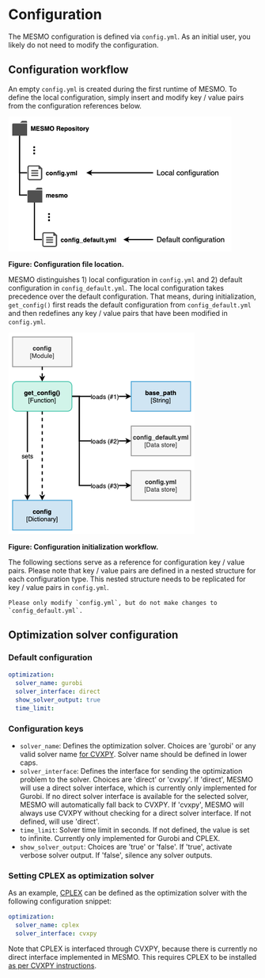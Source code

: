 # Configuration

The MESMO configuration is defined via `config.yml`. As an initial user, you likely do not need to modify the configuration.

## Configuration workflow

An empty `config.yml` is created during the first runtime of MESMO. To define the local configuration, simply insert and modify key / value pairs from the configuration references below.

![](../assets/configuration_file_structure.png)

**Figure: Configuration file location.**

MESMO distinguishes 1) local configuration in `config.yml` and 2) default configuration in `config_default.yml`. The local configuration takes precedence over the default configuration. That means, during initialization, `get_config()` first reads the default configuration from `config_default.yml` and then redefines any key / value pairs that have been modified in `config.yml`.

![](../assets/configuration_workflow.png)

**Figure: Configuration initialization workflow.**

The following sections serve as a reference for configuration key / value pairs. Please note that key / value pairs are defined in a nested structure for each configuration type. This nested structure needs to be replicated for key / value pairs in `config.yml`.

```{important}
Please only modify `config.yml`, but do not make changes to `config_default.yml`.
```

## Optimization solver configuration

### Default configuration

```yaml
optimization:
  solver_name: gurobi
  solver_interface: direct
  show_solver_output: true
  time_limit:
```

### Configuration keys

 - `solver_name`: Defines the optimization solver. Choices are 'gurobi' or any valid solver name [for CVXPY](https://www.cvxpy.org/tutorial/advanced/index.html#choosing-a-solver). Solver name should be defined in lower caps.
 - `solver_interface`: Defines the interface for sending the optimization problem to the solver. Choices are 'direct' or 'cvxpy'. If 'direct', MESMO will use a direct solver interface, which is currently only implemented for Gurobi. If no direct solver interface is available for the selected solver, MESMO will automatically fall back to CVXPY. If 'cvxpy', MESMO will always use CVXPY without checking for a direct solver interface. If not defined, will use 'direct'.
 - `time_limit`: Solver time limit in seconds. If not defined, the value is set to infinite. Currently only implemented for Gurobi and CPLEX.
 - `show_solver_output`: Choices are 'true' or 'false'. If 'true', activate verbose solver output. If 'false', silence any solver outputs.

### Setting CPLEX as optimization solver

As an example, [CPLEX](https://www.ibm.com/analytics/cplex-optimizer) can be defined as the optimization solver with the following configuration snippet:

```yaml
optimization:
  solver_name: cplex
  solver_interface: cvxpy
```

Note that CPLEX is interfaced through CVXPY, because there is currently no direct interface implemented in MESMO. This requires CPLEX to be installed [as per CVXPY instructions](https://www.cvxpy.org/install/index.html#install-with-cplex-support).
